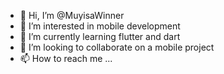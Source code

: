 - 👋 Hi, I’m @MuyisaWinner
- 👀 I’m interested in mobile development 
- 🌱 I’m currently learning flutter and dart
- 💞️ I’m looking to collaborate on a mobile project
- 📫 How to reach me ...



<!---
MuyisaWinner/MuyisaWinner is a ✨ special ✨ repository because its `README.md` (this file) appears on your GitHub profile.
You can click the Preview link to take a look at your changes.
--->
